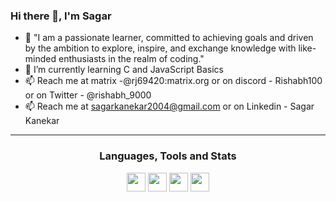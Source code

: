 ### Hi there 👋, I'm Sagar

- 👀 "I am a passionate learner, committed to achieving goals and driven by the ambition to explore, inspire, and exchange knowledge with like-minded enthusiasts in the realm of coding."
- 🌱 I’m currently learning C and JavaScript Basics
- 📫 Reach me at matrix -@rj69420:matrix.org or on discord - Rishabh100 or on Twitter - @rishabh_9000
- 📫 Reach me at sagarkanekar2004@gmail.com or on Linkedin - Sagar Kanekar

</p>

---

<h3 align="center"> Languages, Tools and Stats </h3>
<p align="center"> 
	<img src="https://img.icons8.com/color/512/c-programming.png" width="30"/>
	<img src="https://upload.wikimedia.org/wikipedia/commons/thumb/3/38/HTML5_Badge.svg/800px-HTML5_Badge.svg.png" width="30"/>
	<img src="https://upload.wikimedia.org/wikipedia/commons/thumb/6/62/CSS3_logo.svg/2048px-CSS3_logo.svg.png" width="30"/>
    <img src="https://img.icons8.com/ios-filled/50/fa314a/git.png" width="30"/>
</p>

